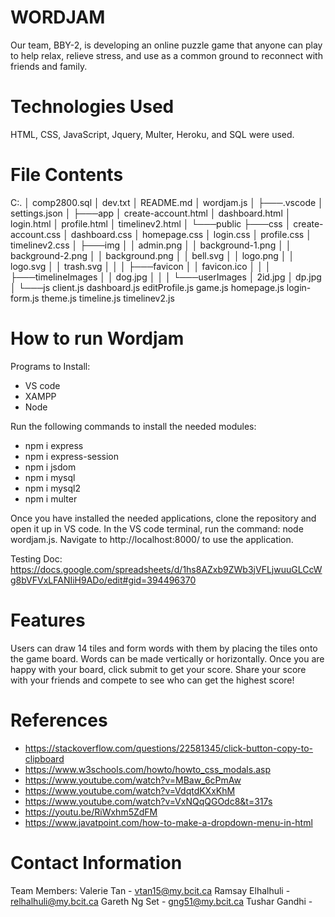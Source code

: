 # WORDJAM
Our team, BBY-2, is developing an online puzzle game that anyone can play to help relax, relieve stress, and use as a common ground to reconnect with friends and family.

# Technologies Used
HTML, CSS, JavaScript, Jquery, Multer, Heroku, and SQL were used.

# File Contents 
C:.
│   comp2800.sql
│   dev.txt
│   README.md
│   wordjam.js
│
├───.vscode
│       settings.json
│
├───app
│       create-account.html
│       dashboard.html
│       login.html
│       profile.html
│       timelinev2.html
│
└───public
    ├───css
    │       create-account.css
    │       dashboard.css
    │       homepage.css
    │       login.css
    │       profile.css
    │       timelinev2.css
    │
    ├───img
    │   │   admin.png
    │   │   background-1.png
    │   │   background-2.png
    │   │   background.png
    │   │   bell.svg
    │   │   logo.png
    │   │   logo.svg
    │   │   trash.svg
    │   │
    │   ├───favicon
    │   │       favicon.ico
    │   │
    │   ├───timelineImages
    │   │       dog.jpg
    │   │
    │   └───userImages
    │           2id.jpg
    │           dp.jpg
    │
    └───js
            client.js
            dashboard.js
            editProfile.js
            game.js
            homepage.js
            login-form.js
            theme.js
            timeline.js
            timelinev2.js

# How to run Wordjam
Programs to Install: 
* VS code
* XAMPP
* Node

Run the following commands to install the needed modules:
* npm i express
* npm i express-session
* npm i jsdom
* npm i mysql
* npm i mysql2
* npm i multer

Once you have installed the needed applications, clone the repository and open it up in VS code.  In the VS code terminal, run the command: node wordjam.js.  Navigate to http://localhost:8000/ to use the application.

Testing Doc: https://docs.google.com/spreadsheets/d/1hs8AZxb9ZWb3jVFLjwuuGLCcWg8bVFVxLFANIiH9ADo/edit#gid=394496370

# Features
Users can draw 14 tiles and form words with them by placing the tiles onto the game board.  Words can be made vertically or horizontally.  Once you are happy with your board, click submit to get your score.  Share your score with your friends and compete to see who can get the highest score!

# References
* https://stackoverflow.com/questions/22581345/click-button-copy-to-clipboard
* https://www.w3schools.com/howto/howto_css_modals.asp
* https://www.youtube.com/watch?v=MBaw_6cPmAw
* https://www.youtube.com/watch?v=VdqtdKXxKhM
* https://www.youtube.com/watch?v=VxNQqQGOdc8&t=317s
* https://youtu.be/RiWxhm5ZdFM
* https://www.javatpoint.com/how-to-make-a-dropdown-menu-in-html

# Contact Information
Team Members:
Valerie Tan - vtan15@my.bcit.ca
Ramsay Elhalhuli - relhalhuli@my.bcit.ca
Gareth Ng Set - gng51@my.bcit.ca
Tushar Gandhi - 



